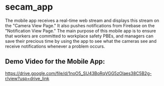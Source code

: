 # secam_app

The mobile app receives a real-time web stream and displays this stream on the "Camera View Page." It also pushes notifications from Firebase on the "Notification View Page." The main purpose of this mobile app is to ensure that workers are committed to workplace safety PBEs, and managers can save their precious time by using the app to see what the cameras see and receive notifications whenever a problem occurs.

## Demo Video for the Mobile App:
https://drive.google.com/file/d/1noO5_SU43BoRqVGG5zOlaes38C5B2g-r/view?usp=drive_link
